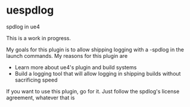 # uespdlog
spdlog in ue4

This is a work in progress. 

My goals for this plugin is to allow shipping logging with a -spdlog in the launch commands.
My reasons for this plugin are
* Learn more about ue4's plugin and build systems
* Build a logging tool that will allow logging in shipping builds without sacrificing speed

If you want to use this plugin, go for it. Just follow the spdlog's license agreement, whatever that is
